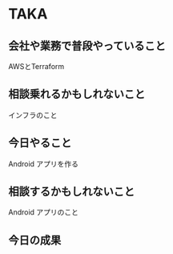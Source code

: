 # TAKA

## 会社や業務で普段やっていること
AWSとTerraform

## 相談乗れるかもしれないこと
インフラのこと

## 今日やること
Android アプリを作る

## 相談するかもしれないこと
Android アプリのこと

## 今日の成果

